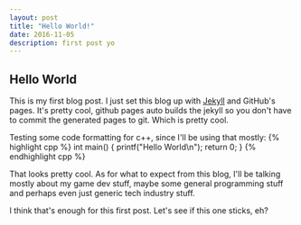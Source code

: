 ```yaml
---
layout: post
title: "Hello World!"
date: 2016-11-05
description: first post yo
---
```


## Hello World

This is my first blog post. I just set this blog up with [Jekyll](jekyllrb.com) and GitHub's pages. It's pretty cool, github pages auto builds the jekyll so you don't have to commit the generated pages to git. Which is pretty cool.

Testing some code formatting for c++, since I'll be using that mostly:
{% highlight cpp %}
int main() {
  printf("Hello World\n");
  return 0;
}
{% endhighlight cpp %}

That looks pretty cool. As for what to expect from this blog, I'll be talking mostly about my game dev stuff, maybe some general programming stuff and perhaps even just generic tech industry stuff. 

I think that's enough for this first post. Let's see if this one sticks, eh?
